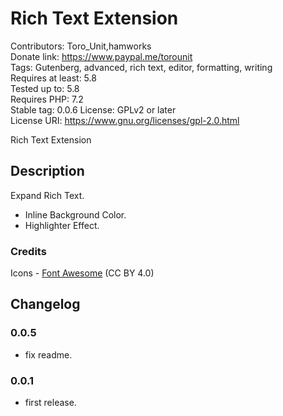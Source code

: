 # Rich Text Extension
Contributors:      Toro_Unit,hamworks  
Donate link:       https://www.paypal.me/torounit  
Tags:              Gutenberg, advanced, rich text, editor, formatting, writing  
Requires at least: 5.8  
Tested up to:      5.8  
Requires PHP:      7.2  
Stable tag:        0.0.6
License:           GPLv2 or later  
License URI:       https://www.gnu.org/licenses/gpl-2.0.html  

Rich Text Extension

## Description

Expand Rich Text. 

* Inline Background Color.
* Highlighter Effect.

### Credits

Icons - [Font Awesome](https://fontawesome.com/) (CC BY 4.0)

## Changelog

### 0.0.5
* fix readme.

### 0.0.1
* first release.

